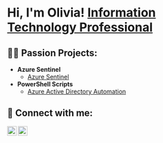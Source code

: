 <h1>Hi, I'm Olivia! <a href="https://www.linkedin.com/in/oliviakeiter">Information Technology Professional</a>

<h2>👨‍💻 Passion Projects:</h2>

- <b>Azure Sentinel</b>
  - [Azure Sentinel](https://github.com/Olivia-Keiter/AzureSentinel)
- <b>PowerShell Scripts</b>
  - [Azure Active Directory Automation](https://github.com/Olivia-Keiter/PowerShellAzureAD)

<h2> 🤳 Connect with me:</h2>

[<img align="left" alt="JoshMadakor | Twitter" width="22px" src="https://cdn.jsdelivr.net/npm/simple-icons@v3/icons/twitter.svg" />][twitter]
[<img align="left" alt="JoshMadakor | LinkedIn" width="22px" src="https://cdn.jsdelivr.net/npm/simple-icons@v3/icons/linkedin.svg" />][linkedin]

[twitter]: https://twitter.com/KeiterOlivia
[linkedin]: https://linkedin.com/in/OliviaKeiter

<!--
**joshmadakor1/joshmadakor1** is a ✨ _special_ ✨ repository because its `README.md` (this file) appears on your GitHub profile.

Here are some ideas to get you started:

- 🔭 I’m currently working on ...
- 🌱 I’m currently learning ...
- 👯 I’m looking to collaborate on ...
- 🤔 I’m looking for help with ...
- 💬 Ask me about ...
- 📫 How to reach me: ...
- 😄 Pronouns: ...
- ⚡ Fun fact: ...
-->
